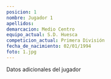 ```yaml
---
posicion: 1
nombre: Jugador 1
apellidos: 
demarcacion: Medio Centro
equipo_actual: S.D. Huesca
competicion_actual: Primera División
fecha_de_nacimiento: 02/01/1994
foto: 1.jpg
---
```

Datos adicionales del jugador